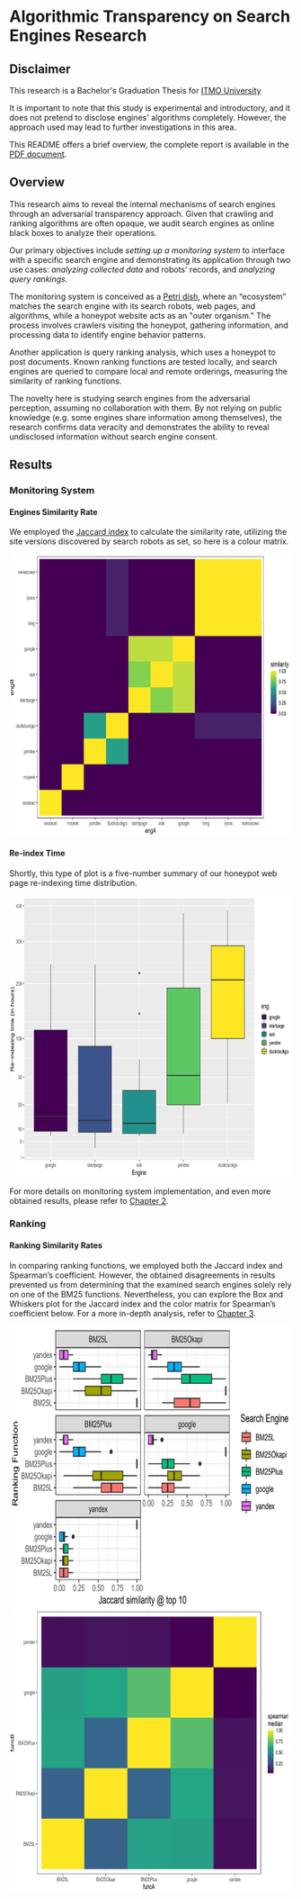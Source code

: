 # Algorithmic Transparency on Search Engines Research

## Disclaimer
This research is a Bachelor's Graduation Thesis for [ITMO University](https://www.usnews.com/education/best-global-universities/itmo-university-529154)

It is important to note that this study is experimental and introductory, and it does not pretend to disclose engines' algorithms completely. However, the approach used may lead to further investigations in this area.

This README offers a brief overview, the complete report is available in the [PDF document](./thesis-algorithmic-transparency-of-se.pdf).

## Overview
This research aims to reveal the internal mechanisms of search engines through an adversarial transparency approach. Given that crawling and ranking algorithms are often opaque, we audit search engines as online black boxes to analyze their operations.

Our primary objectives include _setting up a monitoring system_ to interface with a specific search engine and demonstrating its application through two use cases: _analyzing collected data_ and robots' records, and _analyzing query rankings._

The monitoring system is conceived as a [Petri dish](https://en.wikipedia.org/wiki/Petri_dish), where an “ecosystem” matches the search engine with its search robots, web pages, and algorithms, while a honeypot website acts as an "outer organism." The process involves crawlers visiting the honeypot, gathering information, and processing data to identify engine behavior patterns.

Another application is query ranking analysis, which uses a honeypot to post documents. Known ranking functions are tested locally, and search engines are queried to compare local and remote orderings, measuring the similarity of ranking functions.

The novelty here is studying search engines from the adversarial
perception, assuming no collaboration with them. By not relying on public knowledge (e.g. some engines share information among themselves), the research confirms data veracity and demonstrates the ability to reveal undisclosed information without search engine consent.

## Results
### Monitoring System

#### Engines Similarity Rate

We employed the [Jaccard index](https://en.wikipedia.org/wiki/Jaccard_index) to calculate the similarity rate, utilizing the site versions discovered by search robots as set, so here is a colour matrix.

<img alt="engines-similarity" height="500" src="./assets/eng-similarity-by-version.png" width="700"/>

#### Re-index Time

Shortly, this type of plot is a five-number summary of our honeypot web page re-indexing time distribution.

<img alt="reindex" height="500" src="./assets/reindex-box-plot.png" width="700"/>


For more details on monitoring system implementation, and even more obtained results, please refer to [Chapter 2](./thesis-algorithmic-transparency-of-se.pdf).

### Ranking

#### Ranking Similarity Rates
In comparing ranking functions, we employed both the Jaccard index and Spearman’s coefficient.
However, the obtained disagreements in results prevented us from determining that the examined search engines solely rely on one of the BM25 functions. Nevertheless, you can explore the Box and Whiskers plot for the Jaccard index and the color matrix for Spearman’s coefficient below.
For a more in-depth analysis, refer to [Chapter 3](./thesis-algorithmic-transparency-of-se.pdf).

<img alt="rank-jaccard" height="500" src="./assets/ranks-jaccard.png" width="700"/>

<img alt="ranking-spearman" height="500" src="./assets/ranking-spearman-median.png" width="700"/>
